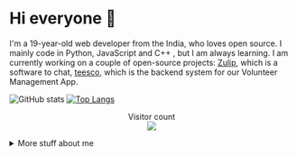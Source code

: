 
# Hi everyone :wave:

I'm a 19-year-old web developer from the India, who loves open source.
I mainly code in Python, JavaScript and C++ , but I am always learning. I am currently
working on a couple of open-source projects: [Zulip](https://github.com/zulip/zulip), which is a software to chat, [teesco](https://github.com/ECellNitrr/teesco-backend), which is the backend system for our Volunteer Management App. 


![GitHub stats](https://github-readme-stats.vercel.app/api?username=sahil9001) [![Top Langs](https://github-readme-stats.vercel.app/api/top-langs/?username=sahil9001&hide=html,css)](https://github.com/sahil9001/github-readme-stats)


<p align="center"> 
  Visitor count<br>
  <img src="https://profile-counter.glitch.me/sahil9001/count.svg" />
</p>


<details>
<summary>
  More stuff about me
</summary>

### What I do

I do Open Source and Competitive Programming, though I'm more inclined to development, I try to do CP as much as possible . I am really passionate about doing web
development, it is in my opinion the best combination of logical programming and
(sometimes) beautiful design.

## My skills 📜
- Django 
- React 
- Node JS
- Quantum Computing

### Programming Languages

- C++
- Q#
- JavaScript
- Python
- Java

### Web Technologies
- ReactJS
- Django
- HTML, CSS
- MySQL

### Application Development

- C++ (sort of)
- Flutter
### Languages 🌐

| Language      | Proficiency                                                               |
| ------------- | ------------------------------------------------------------------------- |
| English       | Professional working proficiency                                          |
| Hindi         | Native or bilingual proficiency                                           |
| Marathi       | Elementary proficiency                                                    |

## What I'm currently learning 📚

- Machine Learning
- Competitive Programming
- Web Development

## Competitive programming handles

- [CodeChef](https://codechef.com/users/gigawhiz/)
- [CodeForces](https://codeforces.com/profile/gigawhiz/)
- [LeetCode](https://leetcode.com/profile/belmod/)

